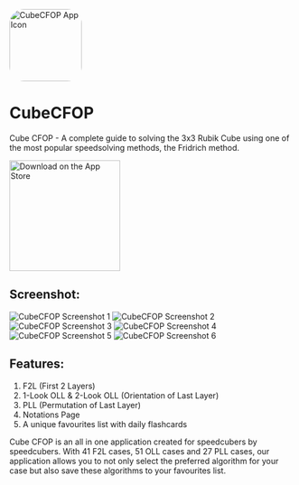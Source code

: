 <a href="https://apps.apple.com/us/app/cube-cfop/id1236657805"><img alt="CubeCFOP App Icon" src="images/app_icon.png" style="width:128px; border-radius: 20%"></a>

# CubeCFOP
Cube CFOP - A complete guide to solving the 3x3 Rubik Cube using one of the most popular speedsolving methods, the Fridrich method.

<a href="https://apps.apple.com/us/app/cube-cfop/id1236657805" rel="download">
  <img width="196" alt="Download on the App Store" src="images/app_store.png">
</a>

## Screenshot:

<img alt="CubeCFOP Screenshot 1" src="images/ss1.png">
<img alt="CubeCFOP Screenshot 2" src="images/ss2.png">
<img alt="CubeCFOP Screenshot 3" src="images/ss3.png">
<img alt="CubeCFOP Screenshot 4" src="images/ss4.png">
<img alt="CubeCFOP Screenshot 5" src="images/ss5.png">
<img alt="CubeCFOP Screenshot 6" src="images/ss6.png">


## Features:
1. F2L (First 2 Layers)
2. 1-Look OLL & 2-Look OLL (Orientation of Last Layer)
3. PLL (Permutation of Last Layer)
4. Notations Page
5. A unique favourites list with daily flashcards

Cube CFOP is an all in one application created for speedcubers by speedcubers. With 41 F2L cases, 51 OLL cases and 27 PLL cases, our application allows you to not only select the preferred algorithm for your case but also save these algorithms to your favourites list.
